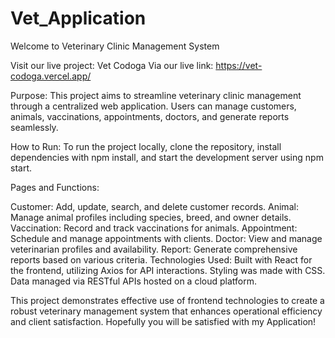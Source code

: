 # Vet_Application
Welcome to Veterinary Clinic Management System

Visit our live project: Vet Codoga
Via our live link: https://vet-codoga.vercel.app/

Purpose:
This project aims to streamline veterinary clinic management through a centralized web application. Users can manage customers, animals, vaccinations, appointments, doctors, and generate reports seamlessly.

How to Run:
To run the project locally, clone the repository, install dependencies with npm install, and start the development server using npm start.

Pages and Functions:

Customer: Add, update, search, and delete customer records.
Animal: Manage animal profiles including species, breed, and owner details.
Vaccination: Record and track vaccinations for animals.
Appointment: Schedule and manage appointments with clients.
Doctor: View and manage veterinarian profiles and availability.
Report: Generate comprehensive reports based on various criteria.
Technologies Used:
Built with React for the frontend, utilizing Axios for API interactions. Styling was made with CSS. Data managed via RESTful APIs hosted on a cloud platform.

This project demonstrates effective use of frontend technologies to create a robust veterinary management system that enhances operational efficiency and client satisfaction.
Hopefully you will be satisfied with my Application!
